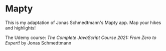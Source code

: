# Mapty

This is my adaptation of Jonas Schmedtmann's Mapty app. Map your hikes and highlights!

The Udemy course: *The Complete JavaScript Course 2021: From Zero to Expert!* by Jonas Schmedtmann
